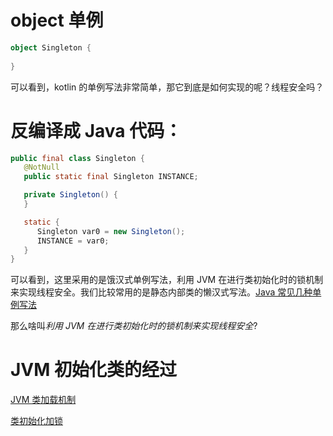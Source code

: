 # object 单例
```kotlin
object Singleton {
    
}
```
可以看到，kotlin 的单例写法非常简单，那它到底是如何实现的呢？线程安全吗？
# 反编译成 Java 代码：
```java
public final class Singleton {
   @NotNull
   public static final Singleton INSTANCE;

   private Singleton() {
   }

   static {
      Singleton var0 = new Singleton();
      INSTANCE = var0;
   }
}
```
可以看到，这里采用的是饿汉式单例写法，利用 JVM 在进行类初始化时的锁机制来实现线程安全。我们比较常用的是静态内部类的懒汉式写法。[Java 常见几种单例写法](https://juejin.cn/post/6844903858276139021)

那么啥叫*利用 JVM 在进行类初始化时的锁机制来实现线程安全*?
# JVM 初始化类的经过
[JVM 类加载机制](https://www.cnblogs.com/chanshuyi/p/jvm_serial_07_jvm_class_loader_mechanism.html)

[类初始化加锁](https://tuonioooo-notebook.gitbook.io/java-concurrent/di-san-zhang-java-nei-cun-mo-xing/shuang-zhong-jian-cha-suo-ding-yu-yan-chi-chu-shi-hua/ji-yu-lei-chu-shi-hua-de-jie-jue-fang-an)